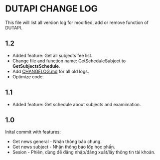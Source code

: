 ﻿# DUTAPI CHANGE LOG

This file will list all version log for modified, add or remove function of DUTAPI.

## 1.2
- Added feature: Get all subjects fee list.
- Change file and function name: ~~GetScheduleSubject~~ to **GetSubjectsSchedule**.
- Add [CHANGELOG.md](CHANGELOG.md) for all old logs.
- Optimize code.

## 1.1

- Added feature: Get schedule about subjects and examimation.

## 1.0

Inital commit with features:
- Get news general - Nhận thông báo chung.
- Get news subject - Nhận thông báo lớp học phần.
- Sesion - Phiên, dùng để đăng nhập/đăng xuất/lấy thông tin tài khoản.

